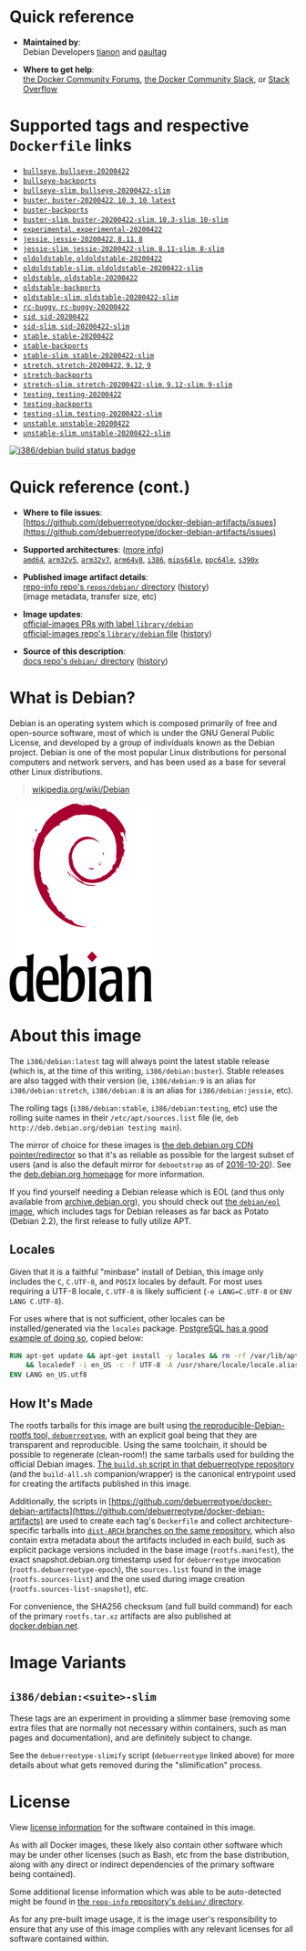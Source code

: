 <!--

********************************************************************************

WARNING:

    DO NOT EDIT "debian/README.md"

    IT IS AUTO-GENERATED

    (from the other files in "debian/" combined with a set of templates)

********************************************************************************

-->

# Quick reference

-	**Maintained by**:  
	Debian Developers [tianon](https://qa.debian.org/developer.php?login=tianon) and [paultag](https://qa.debian.org/developer.php?login=paultag)

-	**Where to get help**:  
	[the Docker Community Forums](https://forums.docker.com/), [the Docker Community Slack](http://dockr.ly/slack), or [Stack Overflow](https://stackoverflow.com/search?tab=newest&q=docker)

# Supported tags and respective `Dockerfile` links

-	[`bullseye`, `bullseye-20200422`](https://github.com/debuerreotype/docker-debian-artifacts/blob/975cde689d75bc908a1934d0706fb1c9c04e8e6f/bullseye/Dockerfile)
-	[`bullseye-backports`](https://github.com/debuerreotype/docker-debian-artifacts/blob/975cde689d75bc908a1934d0706fb1c9c04e8e6f/bullseye/backports/Dockerfile)
-	[`bullseye-slim`, `bullseye-20200422-slim`](https://github.com/debuerreotype/docker-debian-artifacts/blob/975cde689d75bc908a1934d0706fb1c9c04e8e6f/bullseye/slim/Dockerfile)
-	[`buster`, `buster-20200422`, `10.3`, `10`, `latest`](https://github.com/debuerreotype/docker-debian-artifacts/blob/975cde689d75bc908a1934d0706fb1c9c04e8e6f/buster/Dockerfile)
-	[`buster-backports`](https://github.com/debuerreotype/docker-debian-artifacts/blob/975cde689d75bc908a1934d0706fb1c9c04e8e6f/buster/backports/Dockerfile)
-	[`buster-slim`, `buster-20200422-slim`, `10.3-slim`, `10-slim`](https://github.com/debuerreotype/docker-debian-artifacts/blob/975cde689d75bc908a1934d0706fb1c9c04e8e6f/buster/slim/Dockerfile)
-	[`experimental`, `experimental-20200422`](https://github.com/debuerreotype/docker-debian-artifacts/blob/975cde689d75bc908a1934d0706fb1c9c04e8e6f/experimental/Dockerfile)
-	[`jessie`, `jessie-20200422`, `8.11`, `8`](https://github.com/debuerreotype/docker-debian-artifacts/blob/975cde689d75bc908a1934d0706fb1c9c04e8e6f/jessie/Dockerfile)
-	[`jessie-slim`, `jessie-20200422-slim`, `8.11-slim`, `8-slim`](https://github.com/debuerreotype/docker-debian-artifacts/blob/975cde689d75bc908a1934d0706fb1c9c04e8e6f/jessie/slim/Dockerfile)
-	[`oldoldstable`, `oldoldstable-20200422`](https://github.com/debuerreotype/docker-debian-artifacts/blob/975cde689d75bc908a1934d0706fb1c9c04e8e6f/oldoldstable/Dockerfile)
-	[`oldoldstable-slim`, `oldoldstable-20200422-slim`](https://github.com/debuerreotype/docker-debian-artifacts/blob/975cde689d75bc908a1934d0706fb1c9c04e8e6f/oldoldstable/slim/Dockerfile)
-	[`oldstable`, `oldstable-20200422`](https://github.com/debuerreotype/docker-debian-artifacts/blob/975cde689d75bc908a1934d0706fb1c9c04e8e6f/oldstable/Dockerfile)
-	[`oldstable-backports`](https://github.com/debuerreotype/docker-debian-artifacts/blob/975cde689d75bc908a1934d0706fb1c9c04e8e6f/oldstable/backports/Dockerfile)
-	[`oldstable-slim`, `oldstable-20200422-slim`](https://github.com/debuerreotype/docker-debian-artifacts/blob/975cde689d75bc908a1934d0706fb1c9c04e8e6f/oldstable/slim/Dockerfile)
-	[`rc-buggy`, `rc-buggy-20200422`](https://github.com/debuerreotype/docker-debian-artifacts/blob/975cde689d75bc908a1934d0706fb1c9c04e8e6f/rc-buggy/Dockerfile)
-	[`sid`, `sid-20200422`](https://github.com/debuerreotype/docker-debian-artifacts/blob/975cde689d75bc908a1934d0706fb1c9c04e8e6f/sid/Dockerfile)
-	[`sid-slim`, `sid-20200422-slim`](https://github.com/debuerreotype/docker-debian-artifacts/blob/975cde689d75bc908a1934d0706fb1c9c04e8e6f/sid/slim/Dockerfile)
-	[`stable`, `stable-20200422`](https://github.com/debuerreotype/docker-debian-artifacts/blob/975cde689d75bc908a1934d0706fb1c9c04e8e6f/stable/Dockerfile)
-	[`stable-backports`](https://github.com/debuerreotype/docker-debian-artifacts/blob/975cde689d75bc908a1934d0706fb1c9c04e8e6f/stable/backports/Dockerfile)
-	[`stable-slim`, `stable-20200422-slim`](https://github.com/debuerreotype/docker-debian-artifacts/blob/975cde689d75bc908a1934d0706fb1c9c04e8e6f/stable/slim/Dockerfile)
-	[`stretch`, `stretch-20200422`, `9.12`, `9`](https://github.com/debuerreotype/docker-debian-artifacts/blob/975cde689d75bc908a1934d0706fb1c9c04e8e6f/stretch/Dockerfile)
-	[`stretch-backports`](https://github.com/debuerreotype/docker-debian-artifacts/blob/975cde689d75bc908a1934d0706fb1c9c04e8e6f/stretch/backports/Dockerfile)
-	[`stretch-slim`, `stretch-20200422-slim`, `9.12-slim`, `9-slim`](https://github.com/debuerreotype/docker-debian-artifacts/blob/975cde689d75bc908a1934d0706fb1c9c04e8e6f/stretch/slim/Dockerfile)
-	[`testing`, `testing-20200422`](https://github.com/debuerreotype/docker-debian-artifacts/blob/975cde689d75bc908a1934d0706fb1c9c04e8e6f/testing/Dockerfile)
-	[`testing-backports`](https://github.com/debuerreotype/docker-debian-artifacts/blob/975cde689d75bc908a1934d0706fb1c9c04e8e6f/testing/backports/Dockerfile)
-	[`testing-slim`, `testing-20200422-slim`](https://github.com/debuerreotype/docker-debian-artifacts/blob/975cde689d75bc908a1934d0706fb1c9c04e8e6f/testing/slim/Dockerfile)
-	[`unstable`, `unstable-20200422`](https://github.com/debuerreotype/docker-debian-artifacts/blob/975cde689d75bc908a1934d0706fb1c9c04e8e6f/unstable/Dockerfile)
-	[`unstable-slim`, `unstable-20200422-slim`](https://github.com/debuerreotype/docker-debian-artifacts/blob/975cde689d75bc908a1934d0706fb1c9c04e8e6f/unstable/slim/Dockerfile)

[![i386/debian build status badge](https://img.shields.io/jenkins/s/https/doi-janky.infosiftr.net/job/multiarch/job/i386/job/debian.svg?label=i386/debian%20%20build%20job)](https://doi-janky.infosiftr.net/job/multiarch/job/i386/job/debian/)

# Quick reference (cont.)

-	**Where to file issues**:  
	[https://github.com/debuerreotype/docker-debian-artifacts/issues](https://github.com/debuerreotype/docker-debian-artifacts/issues)

-	**Supported architectures**: ([more info](https://github.com/docker-library/official-images#architectures-other-than-amd64))  
	[`amd64`](https://hub.docker.com/r/amd64/debian/), [`arm32v5`](https://hub.docker.com/r/arm32v5/debian/), [`arm32v7`](https://hub.docker.com/r/arm32v7/debian/), [`arm64v8`](https://hub.docker.com/r/arm64v8/debian/), [`i386`](https://hub.docker.com/r/i386/debian/), [`mips64le`](https://hub.docker.com/r/mips64le/debian/), [`ppc64le`](https://hub.docker.com/r/ppc64le/debian/), [`s390x`](https://hub.docker.com/r/s390x/debian/)

-	**Published image artifact details**:  
	[repo-info repo's `repos/debian/` directory](https://github.com/docker-library/repo-info/blob/master/repos/debian) ([history](https://github.com/docker-library/repo-info/commits/master/repos/debian))  
	(image metadata, transfer size, etc)

-	**Image updates**:  
	[official-images PRs with label `library/debian`](https://github.com/docker-library/official-images/pulls?q=label%3Alibrary%2Fdebian)  
	[official-images repo's `library/debian` file](https://github.com/docker-library/official-images/blob/master/library/debian) ([history](https://github.com/docker-library/official-images/commits/master/library/debian))

-	**Source of this description**:  
	[docs repo's `debian/` directory](https://github.com/docker-library/docs/tree/master/debian) ([history](https://github.com/docker-library/docs/commits/master/debian))

# What is Debian?

Debian is an operating system which is composed primarily of free and open-source software, most of which is under the GNU General Public License, and developed by a group of individuals known as the Debian project. Debian is one of the most popular Linux distributions for personal computers and network servers, and has been used as a base for several other Linux distributions.

> [wikipedia.org/wiki/Debian](https://en.wikipedia.org/wiki/Debian)

![logo](https://raw.githubusercontent.com/docker-library/docs/b449be7df57e9ed9086bb5821bfb5d6cdc5d67a4/debian/logo.png)

# About this image

The `i386/debian:latest` tag will always point the latest stable release (which is, at the time of this writing, `i386/debian:buster`). Stable releases are also tagged with their version (ie, `i386/debian:9` is an alias for `i386/debian:stretch`, `i386/debian:8` is an alias for `i386/debian:jessie`, etc).

The rolling tags (`i386/debian:stable`, `i386/debian:testing`, etc) use the rolling suite names in their `/etc/apt/sources.list` file (ie, `deb http://deb.debian.org/debian testing main`).

The mirror of choice for these images is [the deb.debian.org CDN pointer/redirector](https://deb.debian.org) so that it's as reliable as possible for the largest subset of users (and is also the default mirror for `debootstrap` as of [2016-10-20](https://anonscm.debian.org/cgit/d-i/debootstrap.git/commit/?id=9e8bc60ad1ccf3a25ce7890526b70059f3e770de)). See the [deb.debian.org homepage](https://deb.debian.org) for more information.

If you find yourself needing a Debian release which is EOL (and thus only available from [archive.debian.org](http://archive.debian.org)), you should check out [the `debian/eol` image](https://hub.docker.com/r/debian/eol/), which includes tags for Debian releases as far back as Potato (Debian 2.2), the first release to fully utilize APT.

## Locales

Given that it is a faithful "minbase" install of Debian, this image only includes the `C`, `C.UTF-8`, and `POSIX` locales by default. For most uses requiring a UTF-8 locale, `C.UTF-8` is likely sufficient (`-e LANG=C.UTF-8` or `ENV LANG C.UTF-8`).

For uses where that is not sufficient, other locales can be installed/generated via the `locales` package. [PostgreSQL has a good example of doing so](https://github.com/docker-library/postgres/blob/69bc540ecfffecce72d49fa7e4a46680350037f9/9.6/Dockerfile#L21-L24), copied below:

```dockerfile
RUN apt-get update && apt-get install -y locales && rm -rf /var/lib/apt/lists/* \
	&& localedef -i en_US -c -f UTF-8 -A /usr/share/locale/locale.alias en_US.UTF-8
ENV LANG en_US.utf8
```

## How It's Made

The rootfs tarballs for this image are built using [the reproducible-Debian-rootfs tool, `debuerreotype`](https://github.com/debuerreotype/debuerreotype), with an explicit goal being that they are transparent and reproducible. Using the same toolchain, it should be possible to regenerate (clean-room!) the same tarballs used for building the official Debian images. [The `build.sh` script in that debuerreotype repository](https://github.com/debuerreotype/debuerreotype/blob/master/build.sh) (and the `build-all.sh` companion/wrapper) is the canonical entrypoint used for creating the artifacts published in this image.

Additionally, the scripts in [https://github.com/debuerreotype/docker-debian-artifacts](https://github.com/debuerreotype/docker-debian-artifacts) are used to create each tag's `Dockerfile` and collect architecture-specific tarballs into [`dist-ARCH` branches on the same repository](https://github.com/debuerreotype/docker-debian-artifacts/branches), which also contain extra metadata about the artifacts included in each build, such as explicit package versions included in the base image (`rootfs.manifest`), the exact snapshot.debian.org timestamp used for `debuerreotype` invocation (`rootfs.debuerreotype-epoch`), the `sources.list` found in the image (`rootfs.sources-list`) and the one used during image creation (`rootfs.sources-list-snapshot`), etc.

For convenience, the SHA256 checksum (and full build command) for each of the primary `rootfs.tar.xz` artifacts are also published at [docker.debian.net](https://docker.debian.net/).

# Image Variants

## `i386/debian:<suite>-slim`

These tags are an experiment in providing a slimmer base (removing some extra files that are normally not necessary within containers, such as man pages and documentation), and are definitely subject to change.

See the `debuerreotype-slimify` script (`debuerreotype` linked above) for more details about what gets removed during the "slimification" process.

# License

View [license information](https://www.debian.org/social_contract#guidelines) for the software contained in this image.

As with all Docker images, these likely also contain other software which may be under other licenses (such as Bash, etc from the base distribution, along with any direct or indirect dependencies of the primary software being contained).

Some additional license information which was able to be auto-detected might be found in [the `repo-info` repository's `debian/` directory](https://github.com/docker-library/repo-info/tree/master/repos/debian).

As for any pre-built image usage, it is the image user's responsibility to ensure that any use of this image complies with any relevant licenses for all software contained within.
